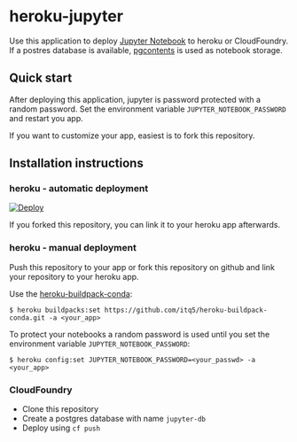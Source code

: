 # heroku-jupyter

Use this application to deploy [Jupyter Notebook](https://jupyter.org/) to heroku or CloudFoundry. If a postres database is available, [pgcontents](https://github.com/quantopian/pgcontents) is used as notebook storage.

## Quick start

After deploying this application, jupyter is password protected with a random password. Set the environment variable `JUPYTER_NOTEBOOK_PASSWORD` and restart you app.

If you want to customize your app, easiest is to fork this repository.

## Installation instructions

### heroku - automatic deployment

[![Deploy](https://www.herokucdn.com/deploy/button.svg)](https://dashboard.heroku.com/new?button-url=https%3A%2F%2Felements.heroku.com%2F&template=https%3A%2F%2Fgithub.com%2Fitq5%2Fheroku-jupyter)

If you forked this repository, you can link it to your heroku app afterwards.

### heroku - manual deployment

Push this repository to your app or fork this repository on github and link your 
repository to your heroku app.

Use the [heroku-buildpack-conda](https://github.com/itq5/heroku-buildpack-conda):
```
$ heroku buildpacks:set https://github.com/itq5/heroku-buildpack-conda.git -a <your_app>
```

To protect your notebooks a random password is used until you set the environment variable `JUPYTER_NOTEBOOK_PASSWORD`:
```
$ heroku config:set JUPYTER_NOTEBOOK_PASSWORD=<your_passwd> -a <your_app>
```

### CloudFoundry

- Clone this repository
- Create a postgres database with name `jupyter-db`
- Deploy using `cf push`
